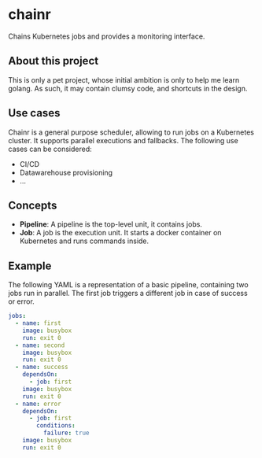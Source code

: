# chainr
Chains Kubernetes jobs and provides a monitoring interface.

## About this project
This is only a pet project, whose initial ambition is only to help me learn golang. As such, it may contain clumsy code, and shortcuts in the design.

## Use cases
Chainr is a general purpose scheduler, allowing to run jobs on a Kubernetes cluster. It supports parallel executions and fallbacks.
The following use cases can be considered:
- CI/CD
- Datawarehouse provisioning
- ...

## Concepts
- **Pipeline**: A pipeline is the top-level unit, it contains jobs.
- **Job**: A job is the execution unit. It starts a docker container on Kubernetes and runs commands inside.

## Example
The following YAML is a representation of a basic pipeline, containing two jobs run in parallel. The first job triggers a different job in case of success or error.

```yaml
jobs:
  - name: first
    image: busybox
    run: exit 0
  - name: second
    image: busybox
    run: exit 0
  - name: success
    dependsOn:
      - job: first
    image: busybox
    run: exit 0
  - name: error
    dependsOn:
      - job: first
        conditions:
          failure: true
    image: busybox
    run: exit 0
```
